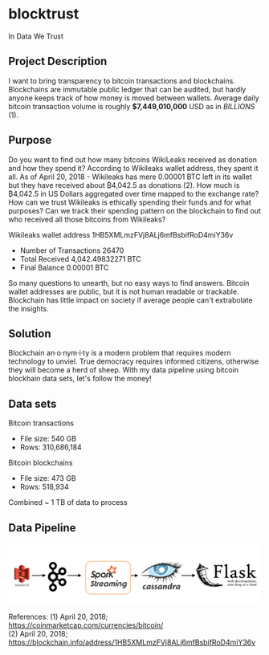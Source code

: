 # blocktrust
In Data We Trust
## Project Description
I want to bring transparency to bitcoin transactions and blockchains. Blockchains are immutable public ledger that can be audited, but hardly anyone keeps track of how money is moved  between wallets. Average daily bitcoin transaction volume is roughly **$7,449,010,000** USD as in *BILLIONS* (1). 
## Purpose
Do you want to find out how many bitcoins WikiLeaks received as donation and how they spend it? According to Wikileaks wallet address, they spent it all. As of April 20, 2018 - Wikileaks has mere 0.00001 BTC left in its wallet but they have received about ₿4,042.5 as donations (2). How much is ₿4,042.5 in US Dollars aggregated over time mapped to the exchange rate? How can we trust Wikileaks is ethically spending their funds and for what purposes? Can we track their spending pattern on the blockchain to find out who received all those bitcoins from Wikileaks? 

Wikileaks wallet address 1HB5XMLmzFVj8ALj6mfBsbifRoD4miY36v
- Number of Transactions	26470	
- Total Received	4,042.49832271 BTC	
- Final Balance	0.00001 BTC

So many questions to unearth, but no easy ways to find answers. Bitcoin wallet addresses are public, but it is not human readable or trackable. Blockchain has little impact on society if average people can't extrabolate the insights. 
## Solution
Blockchain an·o·nym·i·ty is a modern problem that requires modern technology to unviel. True democracy requires informed citizens, otherwise they will become a herd of sheep. With my data pipeline using bitcoin blockhain data sets, let's follow the money!
## Data sets
Bitcoin transactions
- File size: 	540 GB
- Rows: 310,686,184

Bitcoin blockchains
- File size: 473 GB
- Rows: 518,934

Combined ~ 1 TB of data to process
## Data Pipeline 
![alt text](/data-pipeline.png)

References: 
(1) April 20, 2018; https://coinmarketcap.com/currencies/bitcoin/  <br />
(2) April 20, 2018; https://blockchain.info/address/1HB5XMLmzFVj8ALj6mfBsbifRoD4miY36v
